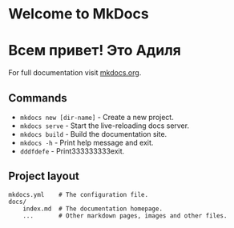 # Welcome to MkDocs

# Всем привет! Это **Адиля** 

For full documentation visit [mkdocs.org](https://www.mkdocs.org).

## Commands

* `mkdocs new [dir-name]` - Create a new project.
* `mkdocs serve` - Start the live-reloading docs server.
* `mkdocs build` - Build the documentation site.
* `mkdocs -h` - Print help message and exit.
* `dddfdefe` - Print333333333exit.

## Project layout

    mkdocs.yml    # The configuration file.
    docs/
        index.md  # The documentation homepage.
        ...       # Other markdown pages, images and other files.
